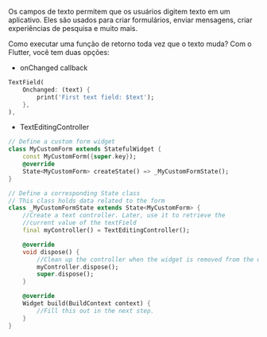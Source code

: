 Os campos de texto permitem que os usuários digitem texto em um aplicativo. Eles são usados ​​para criar formulários, enviar mensagens, criar experiências de pesquisa e muito mais.

Como executar uma função de retorno toda vez que o texto muda? Com o Flutter, você tem duas opções:

* onChanged callback

```dart
TextField(
	Onchanged: (text) {
		print('First text field: $text');
	},
),
```

* TextEditingController
```dart
// Define a custom form widget
class MyCustomForm extends StatefulWidget {
	const MyCustomForm({super.key});
	@override
	State<MyCustomForm> createState() => _MyCustomFormState();
}

// Define a corresponding State class
// This class holds data related to the form
class _MyCustomFormState extends State<MyCustomForm> {
	//Create a text controller. Later, use it to retrieve the
	//current value of the textField
	final myController() = TextEditingController();

	@override
	void dispose() {
		//Clean up the controller when the widget is removed from the widget tree
		myController.dispose();
		super.dispose();
	}

	@override
	Widget build(BuildContext context) {
		//Fill this out in the next step.
	}
}
```